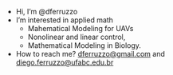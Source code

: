 - Hi, I’m @dferruzzo
- I’m interested in applied math
  - Mahematical Modeling for UAVs
  - Nonolinear and linear control,
  - Mathematical Modeling in Biology.
- How to reach me? dferruzzo@gmail.com and diego.ferruzzo@ufabc.edu.br

<!---
dferruzzo/dferruzzo is a ✨ special ✨ repository because its `README.md` (this file) appears on your GitHub profile.
You can click the Preview link to take a look at your changes.
--->
